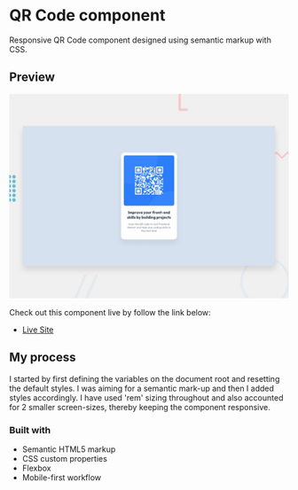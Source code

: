 # QR Code component

Responsive QR Code component designed using semantic markup with CSS.

## Preview

![Preview of QR Code component](./preview.jpg)

Check out this component live by follow the link below:

- [Live Site](https://bauerceptor.github.io/fmentor-01-qr-code/)

## My process

I started by first defining the variables on the document root and resetting the default styles. I was aiming for a semantic mark-up and then I added styles accordingly. I have used 'rem' sizing throughout and also accounted for 2 smaller screen-sizes, thereby keeping the component responsive.

### Built with

- Semantic HTML5 markup
- CSS custom properties
- Flexbox
- Mobile-first workflow
